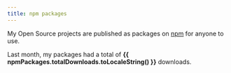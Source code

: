 ```yaml
---
title: npm packages
---
```


<script setup lang="ts">
import npmPackages from '@/data/npm-packages.json';

const range = npmPackages.downloadsRange.start + ' ~ ' + npmPackages.downloadsRange.end;
const packagesSortedByPopularity = npmPackages.packages.slice().sort((a, b) => b.downloads - a.downloads);
</script>

My Open Source projects are published as packages on [npm](https://www.npmjs.com) for anyone to use.

<span :title="range">Last month</span>, my packages had a total of **{{ npmPackages.totalDownloads.toLocaleString() }}** downloads.

<template v-for="npmPackage in packagesSortedByPopularity">
	<NpmPackage v-bind="npmPackage" />
</template>
